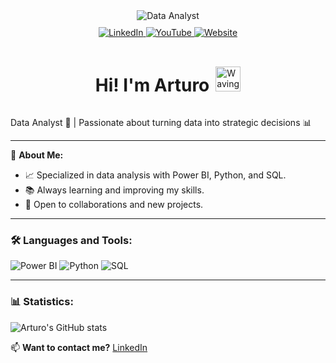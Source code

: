 <div align="center">
   <img src="https://www.shutterstock.com/image-photo/analyst-utilizing-technology-dashboard-charts-600nw-2467784085.jpg" alt="Data Analyst" />

   <div style="margin-top: 10px;">
      <a href="https://www.linkedin.com">
         <img src="https://img.shields.io/badge/-LinkedIn-0077B5?style=flat&logo=LinkedIn&logoColor=white" alt="LinkedIn" />
      </a>
      <a href="https://www.youtube.com">
         <img src="https://img.shields.io/badge/-YouTube-FF0000?style=flat&logo=YouTube&logoColor=white" alt="YouTube" />
      </a>
      <a href="https://www.tupagina.com">
         <img src="https://img.shields.io/badge/-Website-28A745?style=flat&logo=Google%20Chrome&logoColor=white" alt="Website" />
      </a>
   </div>
</div>

<div style="display: flex; align-items: center; justify-content: center; margin-top: 20px;">
   <h1 style="margin-right: 10px;"> Hi! I'm Arturo</h1>
   <img src="https://images.emojiterra.com/google/noto-emoji/animated-emoji/1f44b-1f3fb.gif" alt="Waving Hand" width="40" />
</div>

<p>Data Analyst 💼 | Passionate about turning data into strategic decisions 📊</p>

---

🌟 **About Me:**
- 📈 Specialized in data analysis with Power BI, Python, and SQL.
- 📚 Always learning and improving my skills.
- 🤝 Open to collaborations and new projects.

---

### 🛠️ Languages and Tools:
![Power BI](https://img.shields.io/badge/-PowerBI-F2C811?style=flat&logo=Power%20BI&logoColor=white)
![Python](https://img.shields.io/badge/-Python-3776AB?style=flat&logo=Python&logoColor=white)
![SQL](https://img.shields.io/badge/-SQL-CC2927?style=flat&logo=Microsoft%20SQL%20Server&logoColor=white)

---

### 📊 Statistics:
![Arturo's GitHub stats](https://github-readme-stats.vercel.app/api?username=arturo22isla&show_icons=true&theme=radical)

📫 **Want to contact me?** [LinkedIn](https://www.linkedin.com) <!-- | [Website](https://www.tupagina.com) -->
